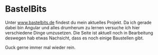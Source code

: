 # BastelBits

Unter www.bastelbits.de findest du mein aktuelles Projekt. Da ich gerade dabei bin Angular und alles drumherum zu lernen versuche ich hier verschiedene Dinge umzusetzen. Die Seite ist aktuell noch in Bearbeitung deswegen hab etwas Nachsicht, dass es noch einige Baustellen gibt.

Guck gerne immer mal wieder rein.